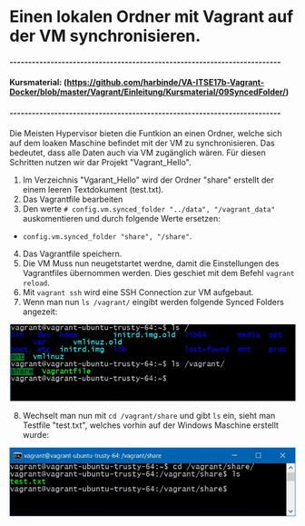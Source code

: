 # Einen lokalen Ordner mit Vagrant auf der VM synchronisieren.
#### -------------------------------------------------------------------------
#### Kursmaterial: (https://github.com/harbinde/VA-ITSE17b-Vagrant-Docker/blob/master/Vagrant/Einleitung/Kursmaterial/09SyncedFolder/)
#### -------------------------------------------------------------------------

Die Meisten Hypervisor bieten die Funtkion an einen Ordner, welche sich auf dem loaken Maschine befindet mit der VM zu synchronisieren.
Das bedeutet, dass alle Daten auch via VM zugänglich wären. Für diesen Schritten nutzen wir dar Projekt "Vagrant_Hello".

1) Im Verzeichnis "Vgarant_Hello" wird der Ordner "share" erstellt der einem leeren Textdokument (test.txt).
2) Das Vagrantfile bearbeiten
3) Den werte `# config.vm.synced_folder "../data", "/vagrant_data"` auskomentieren und durch folgende Werte ersetzen:
- `config.vm.synced_folder "share", "/share"`.
4) Das Vagrantfile speichern.
5) Die VM Muss nun neugetstartet werdne, damit die Einstellungen des Vagrantfiles übernommen werden. Dies geschiet mit dem Befehl `vagrant reload`.
6) Mit `vagrant ssh` wird eine SSH Connection zur VM aufgebaut.
7) Wenn man nun `ls /vagrant/` eingibt werden folgende Synced Folders angezeit:

![alt text](https://github.com/harbinde/VA-ITSE17b-Vagrant-Docker/blob/master/Vagrant/Einleitung/IMG/vagrant_synced_share.JPG)

8) Wechselt man nun mit `cd /vagrant/share` und gibt `ls` ein, sieht man Testfile "test.txt", welches vorhin auf der Windows Maschine erstellt wurde: 

![alt text](https://github.com/harbinde/VA-ITSE17b-Vagrant-Docker/blob/master/Vagrant/Einleitung/IMG/vagrant_synced_share_textfile.JPG)
